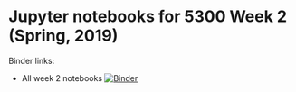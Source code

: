 # Jupyter notebooks for 5300 Week 2 (Spring, 2019)

Binder links:

* All week 2 notebooks [![Binder](https://mybinder.org/badge_logo.svg)](https://mybinder.org/v2/gh/furnstahl/5300-notebooks/master?filepath=week_2)


